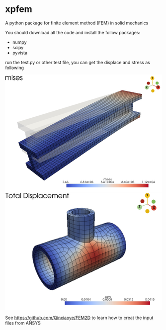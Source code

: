 # xpfem
A python package for finite element method (FEM) in solid mechanics

You should download all the code and install the follow packages:
* numpy
* scipy
* pyvista

run the test.py or other test file, you can get the displace and stress as following

<div align="center">
    <img src="https://github.com/Qinxiaoye/xpfem/blob/main/figure/beam.png">
</div>

<div align="center">
    <img src="https://github.com/Qinxiaoye/xpfem/blob/main/figure/pipe.png">
</div>


See <https://github.com/Qinxiaoye/FEM2D> to learn how to creat the input files from ANSYS
